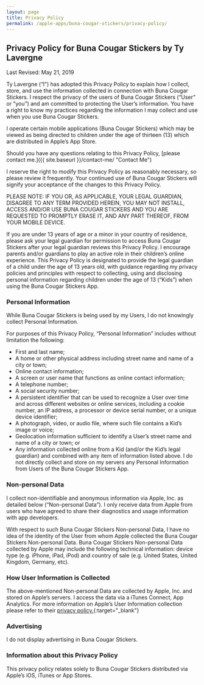 ```yaml
---
layout: page
title: Privacy Policy
permalink: /apple-apps/buna-cougar-stickers/privacy-policy/
---
```


## Privacy Policy for Buna Cougar Stickers by Ty Lavergne

Last Revised: May 21, 2019

Ty Lavergne (“I”) has adopted this Privacy Policy to explain how I collect, store, and use the information collected in connection with Buna Cougar Stickers. I respect the privacy of the users of Buna Cougar Stickers (“User” or “you”) and am committed to protecting the User’s information. You have a right to know my practices regarding the information I may collect and use when you use Buna Cougar Stickers.

I operate certain mobile applications (Buna Cougar Stickers) which may be viewed as being directed to children under the age of thirteen (13) which are distributed in Apple’s App Store.

Should you have any questions relating to this Privacy Policy, [please contact me.]({{ site.baseurl }}/contact-me/ "Contact Me")

I reserve the right to modify this Privacy Policy as reasonably necessary, so please review it frequently. Your continued use of  Buna Cougar Stickers will signify your acceptance of the changes to this Privacy Policy.

PLEASE NOTE: IF YOU OR, AS APPLICABLE, YOUR LEGAL GUARDIAN, DISAGREE TO ANY TERM PROVIDED HEREIN, YOU MAY NOT INSTALL, ACCESS AND/OR USE BUNA COUGAR STICKERS AND YOU ARE REQUESTED TO PROMPTLY ERASE IT, AND ANY PART THEREOF, FROM YOUR MOBILE DEVICE.

If you are under 13 years of age or a minor in your country of residence, please ask your legal guardian for permission to access  Buna Cougar Stickers after your legal guardian reviews this Privacy Policy. I encourage parents and/or guardians to play an active role in their children’s online experience. This Privacy Policy is designated to provide the legal guardian of a child under the age of 13 years old, with guidance regarding my privacy policies and principles with respect to collecting, using and disclosing personal information regarding children under the age of 13 (“Kids”) when using the Buna Cougar Stickers App.

### Personal Information

While Buna Cougar Stickers is being used by my Users, I do not knowingly collect Personal Information.

For purposes of this Privacy Policy, “Personal Information” includes without limitation the following:

* First and last name;
* A home or other physical address including street name and name of a city or town;
* Online contact information;
* A screen or user name that functions as online contact information;
* A telephone number;
* A social security number;
* A persistent identifier that can be used to recognize a User over time and across different websites or online services, including a cookie number, an IP address, a processor or device serial number, or a unique device identifier;
* A photograph, video, or audio file, where such file contains a Kid’s image or voice;
* Geolocation information sufficient to identify a User’s street name and name of a city or town; or
* Any information collected online from a Kid (and/or the Kid’s legal guardian) and combined with any item of information listed above.
I do not directly collect and store on my servers any Personal Information from Users of the Buna Cougar Stickers App.

### Non-personal Data

I collect non-identifiable and anonymous information via Apple, Inc. as detailed below (“Non-personal Data”). I only receive data from Apple from users who have agreed to share their diagnostics and usage information with app developers.

With respect to such Buna Cougar Stickers Non-personal Data, I have no idea of the identity of the User from whom Apple collected the Buna Cougar Stickers Non-personal Data. Buna Cougar Stickers Non-personal Data collected by Apple may include the following technical information: device type (e.g. iPhone, iPad, iPod) and country of sale (e.g. United States, United Kingdom, Germany, etc).

### How User Information is Collected

The above-mentioned Non-personal Data are collected by Apple, Inc. and stored on Apple’s servers. I access the data via a iTunes Connect, App Analytics. For more information on Apple’s User Information collection please refer to their [privacy policy.](http://www.apple.com/legal/privacy/){:target="_blank"}

### Advertising

I do not display advertising in Buna Cougar Stickers.

### Information about this Privacy Policy

This privacy policy relates solely to Buna Cougar Stickers distributed via Apple’s iOS, iTunes or App Stores.
